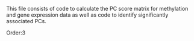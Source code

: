 This file consists of code to calculate the PC score matrix for methylation and gene expression data as well as code to identify significantly associated PCs.

Order:3
